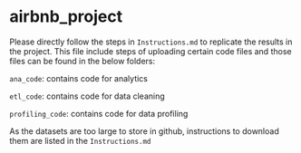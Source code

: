 # airbnb_project

Please directly follow the steps in  `Instructions.md` to replicate the results in the project. This file include steps of uploading certain code files and those files can be found in the below folders:

`ana_code`: contains code for analytics

`etl_code`: contains code for data cleaning

`profiling_code`: contains code for data profiling

As the datasets are too large to store in github, instructions to download them are listed in the `Instructions.md`
